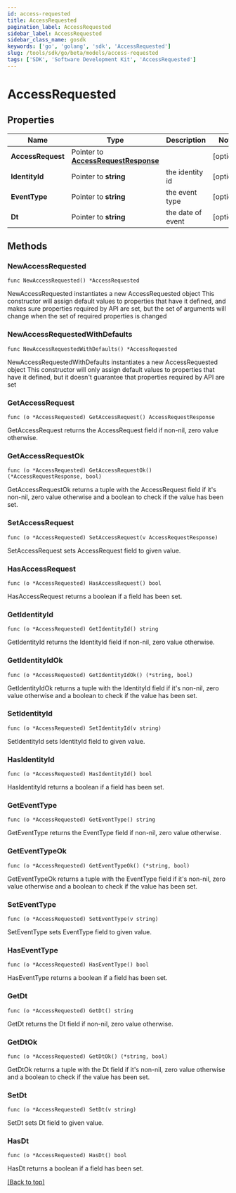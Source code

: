 ```yaml
---
id: access-requested
title: AccessRequested
pagination_label: AccessRequested
sidebar_label: AccessRequested
sidebar_class_name: gosdk
keywords: ['go', 'golang', 'sdk', 'AccessRequested'] 
slug: /tools/sdk/go/beta/models/access-requested
tags: ['SDK', 'Software Development Kit', 'AccessRequested']
---
```


# AccessRequested

## Properties

Name | Type | Description | Notes
------------ | ------------- | ------------- | -------------
**AccessRequest** |  Pointer to [**AccessRequestResponse**](access-request-response) |  | [optional] 
**IdentityId** |  Pointer to **string** | the identity id | [optional] 
**EventType** |  Pointer to **string** | the event type | [optional] 
**Dt** |  Pointer to **string** | the date of event | [optional] 

## Methods

### NewAccessRequested

`func NewAccessRequested() *AccessRequested`

NewAccessRequested instantiates a new AccessRequested object
This constructor will assign default values to properties that have it defined,
and makes sure properties required by API are set, but the set of arguments
will change when the set of required properties is changed

### NewAccessRequestedWithDefaults

`func NewAccessRequestedWithDefaults() *AccessRequested`

NewAccessRequestedWithDefaults instantiates a new AccessRequested object
This constructor will only assign default values to properties that have it defined,
but it doesn't guarantee that properties required by API are set

### GetAccessRequest

`func (o *AccessRequested) GetAccessRequest() AccessRequestResponse`

GetAccessRequest returns the AccessRequest field if non-nil, zero value otherwise.

### GetAccessRequestOk

`func (o *AccessRequested) GetAccessRequestOk() (*AccessRequestResponse, bool)`

GetAccessRequestOk returns a tuple with the AccessRequest field if it's non-nil, zero value otherwise
and a boolean to check if the value has been set.

### SetAccessRequest

`func (o *AccessRequested) SetAccessRequest(v AccessRequestResponse)`

SetAccessRequest sets AccessRequest field to given value.

### HasAccessRequest

`func (o *AccessRequested) HasAccessRequest() bool`

HasAccessRequest returns a boolean if a field has been set.

### GetIdentityId

`func (o *AccessRequested) GetIdentityId() string`

GetIdentityId returns the IdentityId field if non-nil, zero value otherwise.

### GetIdentityIdOk

`func (o *AccessRequested) GetIdentityIdOk() (*string, bool)`

GetIdentityIdOk returns a tuple with the IdentityId field if it's non-nil, zero value otherwise
and a boolean to check if the value has been set.

### SetIdentityId

`func (o *AccessRequested) SetIdentityId(v string)`

SetIdentityId sets IdentityId field to given value.

### HasIdentityId

`func (o *AccessRequested) HasIdentityId() bool`

HasIdentityId returns a boolean if a field has been set.

### GetEventType

`func (o *AccessRequested) GetEventType() string`

GetEventType returns the EventType field if non-nil, zero value otherwise.

### GetEventTypeOk

`func (o *AccessRequested) GetEventTypeOk() (*string, bool)`

GetEventTypeOk returns a tuple with the EventType field if it's non-nil, zero value otherwise
and a boolean to check if the value has been set.

### SetEventType

`func (o *AccessRequested) SetEventType(v string)`

SetEventType sets EventType field to given value.

### HasEventType

`func (o *AccessRequested) HasEventType() bool`

HasEventType returns a boolean if a field has been set.

### GetDt

`func (o *AccessRequested) GetDt() string`

GetDt returns the Dt field if non-nil, zero value otherwise.

### GetDtOk

`func (o *AccessRequested) GetDtOk() (*string, bool)`

GetDtOk returns a tuple with the Dt field if it's non-nil, zero value otherwise
and a boolean to check if the value has been set.

### SetDt

`func (o *AccessRequested) SetDt(v string)`

SetDt sets Dt field to given value.

### HasDt

`func (o *AccessRequested) HasDt() bool`

HasDt returns a boolean if a field has been set.


[[Back to top]](#) 



